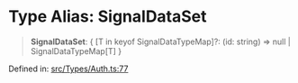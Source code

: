 # Type Alias: SignalDataSet

> **SignalDataSet**: \{ \[T in keyof SignalDataTypeMap\]?: (id: string) =\> null \| SignalDataTypeMap\[T\] \}

Defined in: [src/Types/Auth.ts:77](https://github.com/Fokusdotid/Baileys/blob/f4c7971f59af0b012f8de667e7a21ae12f7bbf19/src/Types/Auth.ts#L77)
